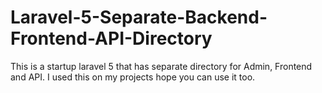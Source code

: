 # Laravel-5-Separate-Backend-Frontend-API-Directory

This is a startup laravel 5 that has separate directory for Admin, Frontend and API. I used this on my projects hope you can use it too.
